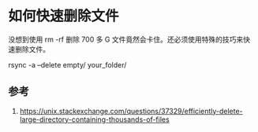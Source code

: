 # 如何快速删除文件

<!--
ID: b30ac2f1-6cb8-4d6e-9970-da1ffb307edd
Status: publish
Date: 2019-06-15T14:48:59
Modified: 2020-05-16T11:00:28
wp_id: 59
-->

没想到使用 rm -rf 删除 700 多 G 文件竟然会卡住。还必须使用特殊的技巧来快速删除文件。

rsync -a –delete empty/ your_folder/

## 参考

1. https://unix.stackexchange.com/questions/37329/efficiently-delete-large-directory-containing-thousands-of-files
